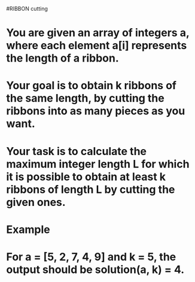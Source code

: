 #RIBBON cutting

# You are given an array of integers a, where each element a[i] represents the length of a ribbon.

# Your goal is to obtain k ribbons of the same length, by cutting the ribbons into as many pieces as you want.

# Your task is to calculate the maximum integer length L for which it is possible to obtain at least k ribbons of length L by cutting the given ones.

# Example

# For a = [5, 2, 7, 4, 9] and k = 5, the output should be solution(a, k) = 4.
